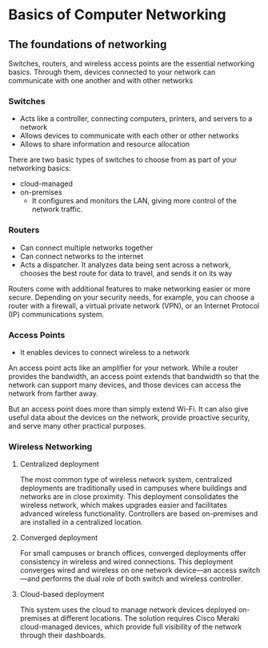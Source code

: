 # Basics of Computer Networking

## The foundations of networking

Switches, routers, and wireless access points are the essential networking basics. Through them, devices connected to your network can communicate with one another and with other networks

### Switches

- Acts like a controller, connecting computers, printers, and servers to a network
- Allows devices to communicate with each other or other networks
- Allows to share information and resource allocation

There are two basic types of switches to choose from as part of your networking basics: 

- cloud-managed
- on-premises
    - It configures and monitors the LAN, giving more control of the network traffic.

### Routers

- Can connect multiple networks together
- Can connect networks to the internet
- Acts a dispatcher. It analyzes data being sent across a network, chooses the best route for data to travel, and sends it on its way

Routers come with additional features to make networking easier or more secure. Depending on your security needs, for example, you can choose a router with a firewall, a virtual private network (VPN), or an Internet Protocol (IP) communications system.

### Access Points

- It enables devices to connect wireless to a network

An access point acts like an amplifier for your network. While a router provides the bandwidth, an access point extends that bandwidth so that the network can support many devices, and those devices can access the network from farther away.

But an access point does more than simply extend Wi-Fi. It can also give useful data about the devices on the network, provide proactive security, and serve many other practical purposes.

### Wireless Networking

1. Centralized deployment

    The most common type of wireless network system, centralized deployments are traditionally used in campuses where buildings and networks are in close proximity. This deployment consolidates the wireless network, which makes upgrades easier and facilitates advanced wireless functionality. Controllers are based on-premises and are installed in a centralized location.  

2. Converged deployment

    For small campuses or branch offices, converged deployments offer consistency in wireless and wired connections. This deployment converges wired and wireless on one network device—an access switch—and performs the dual role of both switch and wireless controller.

3. Cloud-based deployment

    This system uses the cloud to manage network devices deployed on-premises at different locations. The solution requires Cisco Meraki cloud-managed devices, which provide full visibility of the network through their dashboards. 
